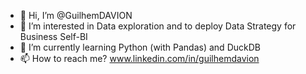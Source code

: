 - 👋 Hi, I’m @GuilhemDAVION
- 👀 I’m interested in Data exploration and to deploy Data Strategy for Business Self-BI
- 🌱 I’m currently learning Python (with Pandas) and DuckDB
- 📫 How to reach me? www.linkedin.com/in/guilhemdavion

<!---
GuilhemDAVION/GuilhemDAVION is a ✨ special ✨ repository because its `README.md` (this file) appears on your GitHub profile.
You can click the Preview link to take a look at your changes.
--->
